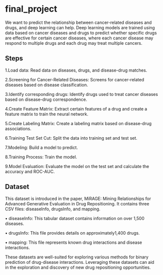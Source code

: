 # final_project
We want to predict the relationship between cancer-related diseases and drugs, and deep learning can help. Deep learning models are trained using data based on cancer diseases and drugs to predict whether specific drugs are effective for certain cancer diseases, where each cancer disease may respond to multiple drugs and each drug may treat multiple cancers.

## Steps

1.Load data: Read data on diseases, drugs, and disease-drug matches.

2.Screening for Cancer-Related Diseases: Screens for cancer-related diseases based on disease classification.

3.Identify corresponding drugs: Identify drugs used to treat cancer diseases based on disease-drug correspondence.

4.Create Feature Matrix: Extract certain features of a drug and create a feature matrix to train the neural network.

5.Create Labeling Matrix: Create a labeling matrix based on disease-drug associations.

6.Training Test Set Cut: Split the data into training set and test set.

7.Modeling: Build a model to predict.

8.Training Process: Train the model.

9.Model Evaluation: Evaluate the model on the test set and calculate the accuracy and ROC-AUC.

## Dataset

This dataset is introduced in the paper, MiRAGE: Mining Relationships for Advanced Generative Evaluation in Drug Repositioning. It contains three CSV files: diseaseInfo, drugsInfo, and mapping.

•	diseaseInfo: This tabular dataset contains information on over 1,500 diseases.

•	drugsInfo: This file provides details on approximately1,400 drugs.

•	mapping: This file represents known drug interactions and disease interactions.

These datasets are well-suited for exploring various methods for binary prediction of drug-disease interactions. Leveraging these datasets can aid in the exploration and discovery of new drug repositioning opportunities.

